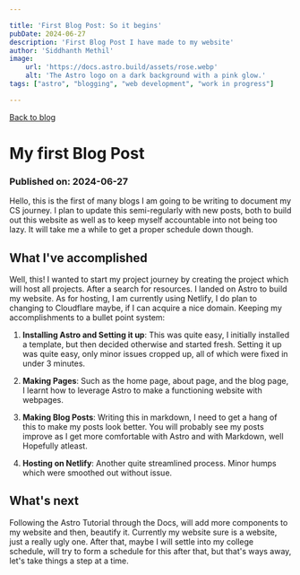 ```yaml
---

title: 'First Blog Post: So it begins'
pubDate: 2024-06-27
description: 'First Blog Post I have made to my website'
author: 'Siddhanth Methil'
image:
    url: 'https://docs.astro.build/assets/rose.webp'
    alt: 'The Astro logo on a dark background with a pink glow.'
tags: ["astro", "blogging", "web development", "work in progress"]

---
```

<a href="/blog/">Back to blog</a>

# My first Blog Post

### Published on: 2024-06-27

Hello, this is the first of many blogs I am going to be writing to document my CS journey. I plan to update this semi-regularly with new posts, both to build out this website as well as to keep myself accountable into not being too lazy. It will take me a while to get a proper schedule down though.


## What I've accomplished

Well, this! I wanted to start my project journey by creating the project which will host all projects. After a search for resources. I landed on Astro to build my website. As for hosting, I am currently using Netlify, I do plan to changing to Cloudflare maybe, if I can acquire a nice domain. 
Keeping my accomplishments to a bullet point system:

1. **Installing Astro and Setting it up**: This was quite easy, I initially installed a template, but then decided otherwise and started fresh. Setting it up was quite easy, only minor issues cropped up, all of which were fixed in under 3 minutes.

2. **Making Pages**: Such as the home page, about page, and the blog page, I learnt how to leverage Astro to make a functioning website with webpages.

3. **Making Blog Posts**: Writing this in markdown, I need to get a hang of this to make my posts look better. You will probably see my posts improve as I get more comfortable with Astro and with Markdown, well Hopefully atleast.

4. **Hosting on Netlify**: Another quite streamlined process. Minor humps which were smoothed out without issue. 

## What's next

Following the Astro Tutorial through the Docs, will add more components to my website and then, beautify it. Currently my website sure is a website, just a really ugly one.
After that, maybe I will settle into my college schedule, will try to form a schedule for this after that, but that's ways away, let's take things a step at a time.